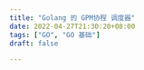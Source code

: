 ```yaml
---
title: "Golang 的 GPM协程 调度器"
date: 2022-04-27T21:30:20+08:00
tags: ["GO", "GO 基础"]
draft: false

---
```

